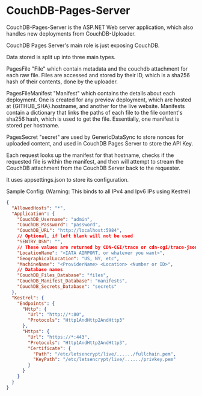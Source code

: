 # CouchDB-Pages-Server
CouchDB-Pages-Server is the ASP.NET Web server application, which also handles new deployments from CouchDB-Uploader.

CouchDB Pages Server's main role is just exposing CouchDB. 

Data stored is split up into three main types.

PagesFile "File" which contain metadata and the couchdb attachment for each raw file. Files are accessed and stored by their ID, which is a sha256 hash of their contents, done by the uploader.

PagesFileManifest "Manifest" which contains the details about each deployment. One is created for any preview deployment, which are hosted at {GITHUB_SHA}.hostname, and another for the live website. Manifests contain a dictionary that links the paths of each file to the file content's sha256 hash, which is used to get the file. Essentially, one manifest is stored per hostname.

PagesSecret "secret" are used by GenericDataSync to store nonces for uploaded content, and used in CouchDB Pages Server to store the API Key.

Each request looks up the manifest for that hostname, checks if the requested file is within the manifest, and then will attempt to stream the CouchDB attachment from the CouchDB Server back to the requester.





It uses appsettings.json to store its configuration.

Sample Config:
(Warning: This binds to all IPv4 and Ipv6 IPs using Kestrel)
```json
{
  "AllowedHosts": "*",
  "Application": {
    "CouchDB_Username": "admin",
    "CouchDB_Password": "password",
    "CouchDB_URL": "http://localhost:5984",
    // Optional, if left blank will not be used
    "SENTRY_DSN": "",
    // These values are returned by CDN-CGI/trace or cdn-cgi/trace-json. Below are just suggested formats, but you can make them whatever you want.
    "LocationName": "<IATA AIRPORT, or whatever you want>",
    "GeographicalLocation": "US, NY, etc",
    "MachineName": "<ProviderName> <Location> <Number or ID>",
    // Database names
    "CouchDB_Files_Database": "files",
    "CouchDB_Manifest_Database": "manifests",
    "CouchDB_Secrets_Database": "secrets"
  },
  "Kestrel": {
    "Endpoints": {
      "Http": {
        "Url": "http://*:80",
        "Protocols": "Http1AndHttp2AndHttp3"
      },
      "Https": {
        "Url": "https://*:443",
        "Protocols": "Http1AndHttp2AndHttp3",
        "Certificate": {
          "Path": "/etc/letsencrypt/live/....../fullchain.pem",
          "KeyPath": "/etc/letsencrypt/live/....../privkey.pem"
        }
      }
    }
  }
}
```